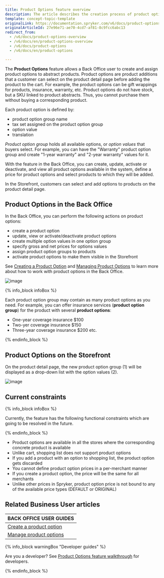 ```yaml
---
title: Product Options feature overview
description: The article describes the creation process of product options and how it is managed in the Back Office
template: concept-topic-template
originalLink: https://documentation.spryker.com/v6/docs/product-options-overview
originalArticleId: 27e96e71-ae70-4cd7-af81-8c9fcc6abc13
redirect_from:
  - /v6/docs/product-options-overview
  - /v6/docs/en/product-options-overview
  - /v6/docs/product-options
  - /v6/docs/en/product-options

---
```


The **Product Options** feature allows a Back Office user to create and assign product options to abstract products. Product options are product additions that a customer can select on the product detail page before adding the product to the cart. For example, the product options can be gift wrappings for products, insurance, warranty, etc. Product options do not have stock, but a SKU linked to product abstracts. Thus, you cannot purchase them without buying a corresponding product.

Each product option is defined by:

* product option group name
* tax set assigned on the product option group
* option value
* translation

*Product option group* holds all available options, or *option values* that buyers select. For example, you can have the "Warranty" product option group and create "1-year warranty" and "2-year warranty" values for it.

With the feature in the Back Office, you can create, update, activate or deactivate, and view all product options available in the system, define a price for product options and select products to which they will be added.

In the Storefront, customers can select and add options to products on the product detail page.

## Product Options in the Back Office

In the Back Office, you can perform the following actions on product options:

* create a product option
* update, view or activate/deactivate product options
* create multiple option values in one option group
* specify gross and net prices for options values
* assign product option groups to products
* activate product options to make them visible in the Storefront

See [Creating a Product Option](/docs/scos/user/back-office-user-guides/{{page.version}}/catalog/product-options/creating-product-options.html#creating-a-product-option) and [Managing Product Options](/docs/scos/user/back-office-user-guides/{{page.version}}/catalog/product-options/managing-product-options.html) to learn more about how to work with product options in the Back Office.

![image](https://spryker.s3.eu-central-1.amazonaws.com/docs/Features/Product+Management/Product+Options/Product+Options+Overview/product-option-back-office.png)

{% info_block infoBox %}

Each product option group may contain as many product options as you need. For example, you can offer insurance services (**product option group**) for the product with several **product options**:
* One-year coverage insurance $100
* Two-yer coverage insurance $150
* Three-year coverage insurance $200 etc.

{% endinfo_block %}

## Product Options on the Storefront

On the product detail page, the new product option group (1) will be displayed as a drop-down list with the option values (2).

![image](https://spryker.s3.eu-central-1.amazonaws.com/docs/Features/Product+Management/Product+Options/Product+Options+Overview/product-option-yves.png)

## Current constraints

{% info_block infoBox %}

Currently, the feature has the following functional constraints which are going to be resolved in the future.

{% endinfo_block %}

* Product options are available in all the stores where the corresponding concrete product is available
* Unlike cart, shopping list does not support product options
* If you add a product with an option to shopping list, the product option gets discarded
* You cannot define product option prices in a per-merchant manner
* If you create a product option, the price will be the same for all merchants
* Unlike other prices in Spryker, product option price is not bound to any of the available price types (DEFAULT or ORIGINAL)

## Related Business User articles

|BACK OFFICE USER GUIDES|
|---|
| [Create a product option](/docs/scos/user/back-office-user-guides/{{page.version}}/catalog/product-options/creating-product-options.html)  |
| [Manage product options](/docs/scos/user/back-office-user-guides/{{page.version}}/catalog/product-options/managing-product-options.html)  |

{% info_block warningBox "Developer guides" %}

Are you a developer? See [Product Options feature walkthrough](/docs/scos/dev/feature-walkthroughs/{{page.version}}/product-options-feature-walkthrough.html) for developers.

{% endinfo_block %}
